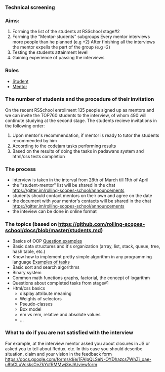 ### Technical screening

### Aims:
1) Forming the list of the students at RSSchool stage#2
2) Forming the "Mentor-students" subgroups
Every mentor interviews more people than he planned (e.g +2)
After finishing all the interviews the mentor expells the part of the group (e.g -2)
3) Testing the students attainment level
4) Gaining experience of passing the interviews

### Roles
- [Student](https://github.com/rolling-scopes-school/docs/blob/master/students.md)
- [Mentor](https://github.com/rolling-scopes-school/docs/blob/master/mentors.md)

### The number of students and the procedure of their invitation 
On the recent RSSchool enrollment 135 people signed up as mentors and we can invite the TOP760 students to the interview, of whom 490 will continute studying at the second stage.
The students recieve invitations in the following order:  
 1. Upon mentor's recommendation, if mentor is ready to tutor the students recommended by him
 2. According to the codejam tasks performing results
 3. Based on the results of doing the tasks in padawans system and html/css tests completion

### The process
- interview is taken in the interval from 28th of March till 11th of April
- the "student-mentor" list will be shared in the chat https://gitter.im/rolling-scopes-school/announcements
- students should contact mentors on their own and agree on the date 
- the document with your mentor's contacts will be shared in the chat https://gitter.im/rolling-scopes-school/announcements 
- the inteview can be done in online format

### The topics (based on https://github.com/rolling-scopes-school/docs/blob/master/students.md)
  - Basics of OOP [Question examples](https://habrahabr.ru/post/345658/)
  - Basic data structures and it's organization (array, list, stack, queue, tree, hash table, etc.)
  - Know how to implement pretty simple algorithm in any programming language [Examples of tasks](  
http://www.codewars.com/kata/search/java?q=&r%5B%5D=-7&tags=Algorithms&beta=false)
  - Basic sort and search algorithms
  - Binary system
  - Common math functions graphs, factorial, the concept of logarithm
  - Questions about completed tasks from stage#1 
  - Html/css basics
      - display attribute meaning
      - Weights of selectors
      - Pseudo-classes
      - Box model 
      - em vs rem, relative and absolute values
      - ...

### What to do if you are not satisfied with the interview 
For example, at the interview mentor asked you about closures in JS or asked you to tell about Redux, etc.
In this case you should describe situation, claim and your vision in the feedback form  https://docs.google.com/forms/d/e/1FAIpQLSeN-OYDhazcs7WhZi_oae-u8bCLuVcsksCeZkYcfRMMwj3eJA/viewform





